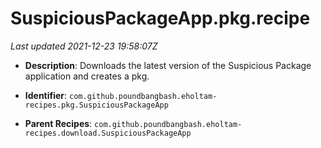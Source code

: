 # SuspiciousPackageApp.pkg.recipe

_Last updated 2021-12-23 19:58:07Z_

- **Description**: Downloads the latest version of the Suspicious Package application and creates a pkg.

- **Identifier**: `com.github.poundbangbash.eholtam-recipes.pkg.SuspiciousPackageApp`

- **Parent Recipes**: `com.github.poundbangbash.eholtam-recipes.download.SuspiciousPackageApp`